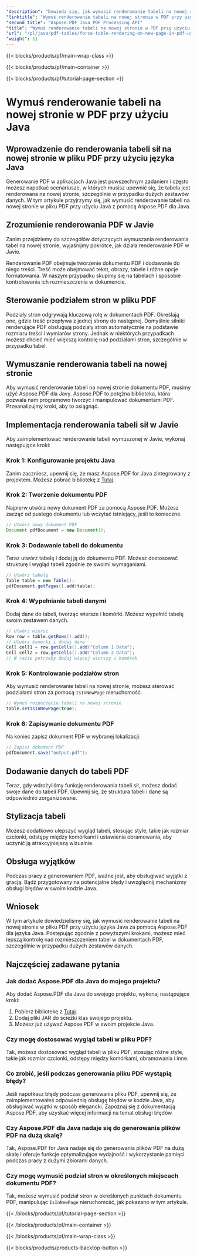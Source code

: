 ```yaml
---
"description": "Dowiedz się, jak wymusić renderowanie tabeli na nowej stronie w pliku PDF za pomocą języka Java z Aspose.PDF. Ten przewodnik krok po kroku zawiera kod źródłowy i wskazówki ekspertów dotyczące precyzyjnego formatowania dokumentów PDF."
"linktitle": "Wymuś renderowanie tabeli na nowej stronie w PDF przy użyciu Java"
"second_title": "Aspose.PDF Java PDF Processing API"
"title": "Wymuś renderowanie tabeli na nowej stronie w PDF przy użyciu Java"
"url": "/pl/java/pdf-tables/force-table-rendering-on-new-page-in-pdf-using-java/"
"weight": 11
---
```


{{< blocks/products/pf/main-wrap-class >}}

{{< blocks/products/pf/main-container >}}

{{< blocks/products/pf/tutorial-page-section >}}

# Wymuś renderowanie tabeli na nowej stronie w PDF przy użyciu Java


## Wprowadzenie do renderowania tabeli sił na nowej stronie w pliku PDF przy użyciu języka Java

Generowanie PDF w aplikacjach Java jest powszechnym zadaniem i często możesz napotkać scenariusze, w których musisz upewnić się, że tabela jest renderowana na nowej stronie, szczególnie w przypadku dużych zestawów danych. W tym artykule przyjrzymy się, jak wymusić renderowanie tabeli na nowej stronie w pliku PDF przy użyciu Java z pomocą Aspose.PDF dla Java.

## Zrozumienie renderowania PDF w Javie

Zanim przejdziemy do szczegółów dotyczących wymuszania renderowania tabel na nowej stronie, wyjaśnijmy pokrótce, jak działa renderowanie PDF w Javie.

Renderowanie PDF obejmuje tworzenie dokumentu PDF i dodawanie do niego treści. Treść może obejmować tekst, obrazy, tabele i różne opcje formatowania. W naszym przypadku skupimy się na tabelach i sposobie kontrolowania ich rozmieszczenia w dokumencie.

## Sterowanie podziałem stron w pliku PDF

Podziały stron odgrywają kluczową rolę w dokumentach PDF. Określają one, gdzie treść przepływa z jednej strony do następnej. Domyślnie silniki renderujące PDF obsługują podziały stron automatycznie na podstawie rozmiaru treści i wymiarów strony. Jednak w niektórych przypadkach możesz chcieć mieć większą kontrolę nad podziałami stron, szczególnie w przypadku tabel.

## Wymuszanie renderowania tabeli na nowej stronie

Aby wymusić renderowanie tabeli na nowej stronie dokumentu PDF, musimy użyć Aspose.PDF dla Javy. Aspose.PDF to potężna biblioteka, która pozwala nam programowo tworzyć i manipulować dokumentami PDF. Przeanalizujmy kroki, aby to osiągnąć.

## Implementacja renderowania tabeli sił w Javie

Aby zaimplementować renderowanie tabeli wymuszonej w Javie, wykonaj następujące kroki:

### Krok 1: Konfigurowanie projektu Java

Zanim zaczniesz, upewnij się, że masz Aspose.PDF for Java zintegrowany z projektem. Możesz pobrać bibliotekę z [Tutaj](https://releases.aspose.com/pdf/java/).

### Krok 2: Tworzenie dokumentu PDF

Najpierw utwórz nowy dokument PDF za pomocą Aspose.PDF. Możesz zacząć od pustego dokumentu lub wczytać istniejący, jeśli to konieczne.

```java
// Utwórz nowy dokument PDF
Document pdfDocument = new Document();
```

### Krok 3: Dodawanie tabeli do dokumentu

Teraz utwórz tabelę i dodaj ją do dokumentu PDF. Możesz dostosować strukturę i wygląd tabeli zgodnie ze swoimi wymaganiami.

```java
// Utwórz tabelę
Table table = new Table();
pdfDocument.getPages().add(table);
```

### Krok 4: Wypełnianie tabeli danymi

Dodaj dane do tabeli, tworząc wiersze i komórki. Możesz wypełnić tabelę swoim zestawem danych.

```java
// Utwórz wiersz
Row row = table.getRows().add();
// Utwórz komórki i dodaj dane
Cell cell1 = row.getCells().add("Column 1 Data");
Cell cell2 = row.getCells().add("Column 2 Data");
// W razie potrzeby dodaj więcej wierszy i komórek
```

### Krok 5: Kontrolowanie podziałów stron

Aby wymusić renderowanie tabeli na nowej stronie, możesz sterować podziałami stron za pomocą `IsInNewPage` nieruchomość.

```java
// Wymuś rozpoczęcie tabeli na nowej stronie
table.setIsInNewPage(true);
```

### Krok 6: Zapisywanie dokumentu PDF

Na koniec zapisz dokument PDF w wybranej lokalizacji.

```java
// Zapisz dokument PDF
pdfDocument.save("output.pdf");
```

## Dodawanie danych do tabeli PDF

Teraz, gdy wdrożyliśmy funkcję renderowania tabeli sił, możesz dodać swoje dane do tabeli PDF. Upewnij się, że struktura tabeli i dane są odpowiednio zorganizowane.

## Stylizacja tabeli

Możesz dodatkowo ulepszyć wygląd tabeli, stosując style, takie jak rozmiar czcionki, odstępy między komórkami i ustawienia obramowania, aby uczynić ją atrakcyjniejszą wizualnie.

## Obsługa wyjątków

Podczas pracy z generowaniem PDF, ważne jest, aby obsługiwać wyjątki z gracją. Bądź przygotowany na potencjalne błędy i uwzględnij mechanizmy obsługi błędów w swoim kodzie Java.

## Wniosek

W tym artykule dowiedzieliśmy się, jak wymusić renderowanie tabeli na nowej stronie w pliku PDF przy użyciu języka Java za pomocą Aspose.PDF dla języka Java. Postępując zgodnie z powyższymi krokami, możesz mieć lepszą kontrolę nad rozmieszczeniem tabel w dokumentach PDF, szczególnie w przypadku dużych zestawów danych.

## Najczęściej zadawane pytania

### Jak dodać Aspose.PDF dla Java do mojego projektu?

Aby dodać Aspose.PDF dla Java do swojego projektu, wykonaj następujące kroki:
1. Pobierz bibliotekę z [Tutaj](https://releases.aspose.com/pdf/java/).
2. Dodaj pliki JAR do ścieżki klas swojego projektu.
3. Możesz już używać Aspose.PDF w swoim projekcie Java.

### Czy mogę dostosować wygląd tabeli w pliku PDF?

Tak, możesz dostosować wygląd tabeli w pliku PDF, stosując różne style, takie jak rozmiar czcionki, odstępy między komórkami, obramowania i inne.

### Co zrobić, jeśli podczas generowania pliku PDF wystąpią błędy?

Jeśli napotkasz błędy podczas generowania pliku PDF, upewnij się, że zaimplementowałeś odpowiednią obsługę błędów w kodzie Java, aby obsługiwać wyjątki w sposób elegancki. Zapoznaj się z dokumentacją Aspose.PDF, aby uzyskać więcej informacji na temat obsługi błędów.

### Czy Aspose.PDF dla Java nadaje się do generowania plików PDF na dużą skalę?

Tak, Aspose.PDF for Java nadaje się do generowania plików PDF na dużą skalę i oferuje funkcje optymalizujące wydajność i wykorzystanie pamięci podczas pracy z dużymi zbiorami danych.

### Czy mogę wymusić podział stron w określonych miejscach dokumentu PDF?

Tak, możesz wymusić podział stron w określonych punktach dokumentu PDF, manipulując `IsInNewPage` nieruchomość, jak pokazano w tym artykule.

{{< /blocks/products/pf/tutorial-page-section >}}

{{< /blocks/products/pf/main-container >}}

{{< /blocks/products/pf/main-wrap-class >}}

{{< blocks/products/products-backtop-button >}}